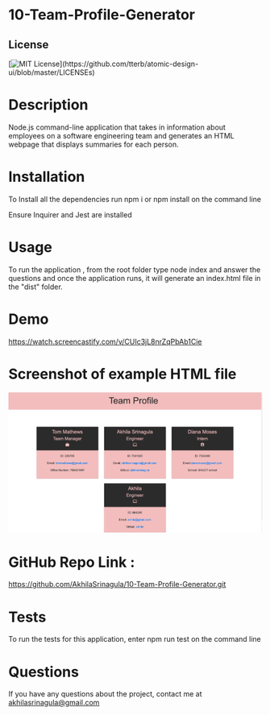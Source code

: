 # 10-Team-Profile-Generator

## License
[![MIT License](https://img.shields.io/apm/l/atomic-design-ui.svg?)](https://github.com/tterb/atomic-design-ui/blob/master/LICENSEs)

# Description

Node.js command-line application that takes in information about employees on a software engineering team and generates an HTML webpage that displays summaries for each person.

# Installation

To Install all the dependencies run npm i or npm install on the command line

Ensure Inquirer and Jest are installed

# Usage

To run the application , from the root folder type node index and answer the questions and once the application runs, it will generate an index.html file in the "dist" folder. 

# Demo

https://watch.screencastify.com/v/CUIc3jL8nrZqPbAb1Cie

# Screenshot of example HTML file

![View](screenshot.png)


# GitHub Repo Link : 
https://github.com/AkhilaSrinagula/10-Team-Profile-Generator.git

# Tests

To run the tests for this application, enter npm run test on the command line


# Questions

If you have any questions about the project, contact me at akhilasrinagula@gmail.com
